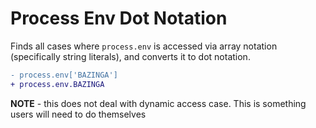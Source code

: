 # Process Env Dot Notation

Finds all cases where `process.env` is accessed via array notation (specifically string literals), and converts it to dot notation.

```diff
- process.env['BAZINGA']
+ process.env.BAZINGA
```

**NOTE** - this does not deal with dynamic access case. This is something users will need to do themselves
